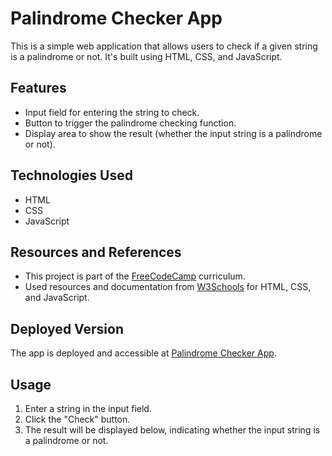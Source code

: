 # Palindrome Checker App

This is a simple web application that allows users to check if a given string is a palindrome or not. It's built using HTML, CSS, and JavaScript.

## Features

- Input field for entering the string to check.
- Button to trigger the palindrome checking function.
- Display area to show the result (whether the input string is a palindrome or not).

## Technologies Used

- HTML
- CSS
- JavaScript

## Resources and References

- This project is part of the [FreeCodeCamp](https://www.freecodecamp.org/) curriculum.
- Used resources and documentation from [W3Schools](https://www.w3schools.com/) for HTML, CSS, and JavaScript.

## Deployed Version

The app is deployed and accessible at [Palindrome Checker App](https://palindromechecker-brynsgtn.netlify.app/).

## Usage

1. Enter a string in the input field.
2. Click the "Check" button.
3. The result will be displayed below, indicating whether the input string is a palindrome or not.



